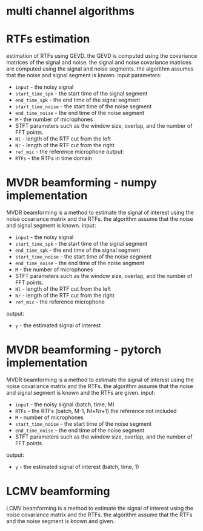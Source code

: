 # multi channel algorithms 

# RTFs estimation

estimation of RTFs using GEVD.
the GEVD is computed using the covariance matrices of the signal and noise.
the signal and noise covariance matrices are computed using the signal and noise segments.
the algorithm assumes that the noise and signal segment is known.
input parameters:
- `input` - the noisy signal 
- `start_time_spk` - the start time of the signal segment
- `end_time_spk` - the end time of the signal segment
- `start_time_noise` - the start time of the noise segment
- `end_time_noise` - the end time of the noise segment
- `M` - the number of microphones
- STFT parameters such as the window size, overlap, and the number of FFT points.
- `Nl` - length of the RTF cut from the left
- `Nr` - length of the RTF cut from the right 
- `ref_mic` - the reference microphone
output:
- `RTFs` - the RTFs in time domain

# MVDR beamforming - numpy implementation

MVDR beamforming is a method to estimate the signal of interest using the noise covariance matrix and the RTFs.
the algorithm assume that the noise and signal segment is known.
input:
- `input` - the noisy signal 
- `start_time_spk` - the start time of the signal segment
- `end_time_spk` - the end time of the signal segment
- `start_time_noise` - the start time of the noise segment
- `end_time_noise` - the end time of the noise segment
- `M` - the number of microphones
- STFT parameters such as the window size, overlap, and the number of FFT points.
- `Nl` - length of the RTF cut from the left
- `Nr` - length of the RTF cut from the right
- `ref_mic` - the reference microphone

output:
- `y` - the estimated signal of interest


# MVDR beamforming - pytorch implementation

MVDR beamforming is a method to estimate the signal of interest using the noise covariance matrix and the RTFs.
the algorithm assume that the noise and signal segment is known and the RTFs are given.
input:
- `input` - the noisy signal (batch, time, M)
- `RTFs` - the RTFs (batch, M-1, Nl+Nr+1) the reference not included
- `M` -  number of microphones
- `start_time_noise` - the start time of the noise segment 
- `end_time_noise` - the end time of the noise segment
- STFT parameters such as the window size, overlap, and the number of FFT points.

output:
- `y` - the estimated signal of interest (batch, time, 1)



# LCMV beamforming

LCMV beamforming is a method to estimate the signal of interest using the noise covariance matrix and the RTFs.
the algorithm assume that the RTFs and the noise segment is known and given.



